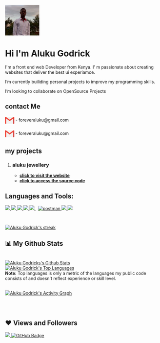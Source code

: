 <!-- @format -->

<a href="#"><img width="auto" height="100px" src="./images/profile.jpg" /></a>

<h1 align="left">Hi  I'm Aluku Godrick</h1>
<p align="left">I'm a front end web Developer from Kenya. I' m passionate about creating websites that deliver the best ui experiamce.</p>
<p align="left">I’m currently builiding personal projects to improve my programming skills.</p>
<p align="left">I’m looking to collaborate on OpenSource Projects</p>

## contact Me

  <p><img width="30px" height="30px" src="./images/email.png" /align="center"> - foreveraluku@gmail.com </p>
    <p><img width="30px" height="30px" src="./images/email.png" /align="center"> - foreveraluku@gmail.com </p>

## my projects

1. ### aluku jewellery
   - **[click to visit the website](https://alukujewell.netlify.app)**
   - **[click to access the source code](https://github.com/aluku7-wq/jewellery)**

## Languages and Tools:

<p align="left"> 
    <a href="https://reactjs.org/" target="_blank"> <img src="https://img.icons8.com/color/48/000000/react-native.png"/> 
    <a href="https://developer.mozilla.org/en-US/docs/Web/JavaScript" target="_blank"> <img src="https://img.icons8.com/color/48/000000/javascript.png"/> </a> 
    <a href="https://www.w3.org/html/" target="_blank"> <img src="https://img.icons8.com/color/48/000000/html-5.png"/> </a> 
    <a href="https://www.w3schools.com/css/" target="_blank"> <img src="https://img.icons8.com/color/48/000000/css3.png"/> </a> 
    <a style="padding-right:8px;" href="https://nodejs.org" target="_blank"> <img src="https://img.icons8.com/color/48/000000/nodejs.png"/>
    <a href="https://postman.com" target="_blank"> <img src="https://www.vectorlogo.zone/logos/getpostman/getpostman-icon.svg" alt="postman" width="45" height="45"/> </a>   
    <a href="https://git-scm.com/" target="_blank"> <img src="https://img.icons8.com/color/48/000000/git.png"/> </a> 
    <a href="https://redux.js.org" target="_blank"> <img src="https://img.icons8.com/color/48/000000/redux.png"/> </a>
</p>

<!-- [![React Badge](https://img.shields.io/badge/-React-61DBFB?style=for-the-badge&labelColor=black&logo=react&logoColor=61DBFB)](#)  [![Javascript Badge](https://img.shields.io/badge/-Javascript-F0DB4F?style=for-the-badge&labelColor=black&logo=javascript&logoColor=F0DB4F)](#) [![Typescript Badge](https://img.shields.io/badge/-Typescript-007acc?style=for-the-badge&labelColor=black&logo=typescript&logoColor=007acc)](#) [![Nodejs Badge](https://img.shields.io/badge/-Nodejs-3C873A?style=for-the-badge&labelColor=black&logo=node.js&logoColor=3C873A)](#) [![GraphQL Badge](https://img.shields.io/badge/-GraphQl-e535ab?style=for-the-badge&labelColor=black&logo=node.js&logoColor=e535ab)](#) -->
<br/>

<p align="left">
    <a href="https://github.com/aluku7-wq/github-readme-streak-stats">
        <img title="🔥 Get streak stats for your profile at git.io/streak-stats" alt="Aluku Godrick's streak" src="https://github-readme-streak-stats.herokuapp.com/?user=aluku7-wq&theme=black-ice&hide_border=true&stroke=0000&background=060A0CD0"/>
    </a>
</p>

## 📊 My Github Stats

  <br/>
    <a href="https://github.com/aluku7-wq/github-readme-stats"><img alt="Aluku Godricks's Github Stats" src="https://github-readme-stats.vercel.app/api?username=aluku7-wq&show_icons=true&count_private=true&theme=react&hide_border=true&bg_color=0D1117" /></a>
    <br/>
  <a href="https://github.com/aluku7-wq/github-readme-stats"><img alt="Aluku Godrick's Top Languages" src="https://github-readme-stats.vercel.app/api/top-langs/?username=aluku7-wq&langs_count=8&count_private=true&layout=compact&theme=react&hide_border=true&bg_color=0D1117" /></a>
  <br/>
  <b>Note:</b> Top languages is only a metric of the languages my public code consists of and doesn't reflect experience or skill level.

<br/>
<br/>

<a href="https://github.com/aluku7-wq/github-readme-activity-graph"><img alt="Aluku Godrick's Activity Graph" src="https://activity-graph.herokuapp.com/graph?username=aluku7-wq&bg_color=0D1117&color=5BCDEC&line=5BCDEC&point=FFFFFF&hide_border=true" /></a>

<br/>
<br/>

## ❤ Views and Followers

<a href="https://github.com/Meghna-DAS/github-profile-views-counter">
    <img src="https://komarev.com/ghpvc/?username=aluku7-wq">
</a>
<a href="https://github.com/aluku7-wq?tab=followers"><img src="https://img.shields.io/github/followers/aluku7-wq?label=Followers&style=social" alt="GitHub Badge"></a>
